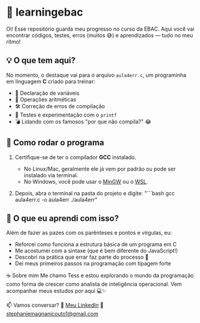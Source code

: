 # 📘 learningebac

Oi! Esse repositório guarda meu progresso no curso da EBAC. Aqui você vai encontrar códigos, testes, erros (muitos 😅) e aprendizados — tudo no meu ritmo!

## 💡 O que tem aqui?

No momento, o destaque vai para o arquivo `aula4err.c`, um programinha em linguagem **C** criado para treinar:

- 🧠 Declaração de variáveis  
- 🔢 Operações aritméticas  
- 🛠️ Correção de erros de compilação  
- 🧪 Testes e experimentação com o `printf`  
- 💣 Lidando com os famosos "por que não compila?" 😂

## 🚀 Como rodar o programa
1. Certifique-se de ter o compilador **GCC** instalado.
   - No Linux/Mac, geralmente ele já vem por padrão ou pode ser instalado via terminal.
   - No Windows, você pode usar o [MinGW](https://www.mingw-w64.org/) ou o [WSL](https://learn.microsoft.com/pt-br/windows/wsl/install).

2. Depois, abra o terminal na pasta do projeto e digite:
    "```bash
gcc aula4err.c -o aula4err
./aula4err"

## 🧠 O que eu aprendi com isso?
Além de fazer as pazes com os parênteses e pontos e vírgulas, eu:
- Reforcei como funciona a estrutura básica de um programa em C
- Me acostumei com a sintaxe (que é bem diferente do JavaScript!)
- Descobri na prática que errar faz parte do processo 🫶
- Dei meus primeiros passos na programação com tipagem forte

☕ Sobre mim
Me chamo Tess e estou explorando o mundo da programação como forma de crescer como analista de inteligência operacional.
Vem acompanhar meus estudos por aqui 💻✨

📫 Vamos conversar?
🔗 [Meu LinkedIn](https://www.linkedin.com/in/stephanie-magnani/)
📧 stephaniemagnanicouto1@gmail.com
